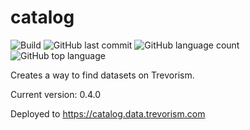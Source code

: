 # catalog
![Build](https://github.com/trevorism/catalog/actions/workflows/deploy.yml/badge.svg)
![GitHub last commit](https://img.shields.io/github/last-commit/trevorism/catalog)
![GitHub language count](https://img.shields.io/github/languages/count/trevorism/catalog)
![GitHub top language](https://img.shields.io/github/languages/top/trevorism/catalog)

Creates a way to find datasets on Trevorism.

Current version: 0.4.0

Deployed to https://catalog.data.trevorism.com